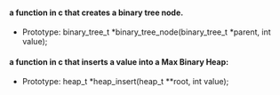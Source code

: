#### a function in c that creates a binary tree node.
- Prototype: binary_tree_t *binary_tree_node(binary_tree_t *parent, int value);

#### a function in c that inserts a value into a Max Binary Heap:
- Prototype: heap_t *heap_insert(heap_t **root, int value);